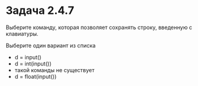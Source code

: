 # Задача 2.4.7

Выберите команду, которая позволяет сохранять строку, введенную с клавиатуры.

Выберите один вариант из списка

- d = input()
- d = int(input())
- такой команды не существует
- d = float(input())
